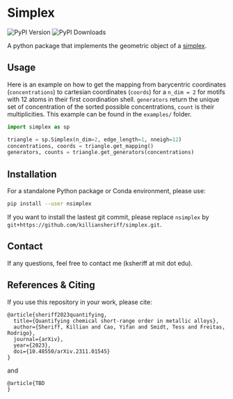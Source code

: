 # Simplex 
![PyPI Version](https://img.shields.io/pypi/v/nsimplex.svg) ![PyPI Downloads](https://static.pepy.tech/badge/nsimplex)

A python package that implements the geometric object of a [simplex](https://en.wikipedia.org/wiki/Simplex).

## Usage 
Here is an example on how to get the mapping from barycentric coordinates (``concentrations``) to cartesian coordinates (``coords``) for a ``n_dim = 2`` for motifs with 12 atoms in their first coordination shell. ``generators`` return the unique set of concentration of the sorted possible concentrations, ``count`` is their multiplicities. This example can be found in the ``examples/`` folder. 

```python
import simplex as sp 

triangle = sp.Simplex(n_dim=2, edge_length=1, nneigh=12)
concentrations, coords = triangle.get_mapping()
generators, counts = triangle.get_generators(concentrations)
```

## Installation
For a standalone Python package or Conda environment, please use:
```bash
pip install --user nsimplex
```

If you want to install the lastest git commit, please replace ``nsimplex`` by ``git+https://github.com/killiansheriff/simplex.git``.

## Contact
If any questions, feel free to contact me (ksheriff at mit dot edu).

## References & Citing 
If you use this repository in your work, please cite:

```
@article{sheriff2023quantifying,
  title={Quantifying chemical short-range order in metallic alloys},
  author={Sheriff, Killian and Cao, Yifan and Smidt, Tess and Freitas, Rodrigo},
  journal={arXiv},
  year={2023},
  doi={10.48550/arXiv.2311.01545}
}
```

and 

```
@article{TBD
}
```
